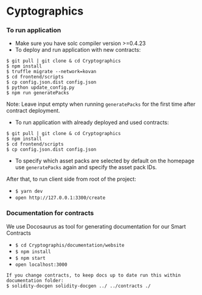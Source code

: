 # Cyptographics



### To run application
- Make sure you have solc compiler version >=0.4.23
- To deploy and run application with new contracts:  
```
$ git pull | git clone & cd Cryptographics
$ npm install
$ truffle migrate --network=kovan
$ cd frontend/scripts
$ cp config.json.dist config.json
$ python update_config.py
$ npm run generatePacks
```
Note: Leave input empty when running `generatePacks` for the first time after contract deployment.
- To run application with already deployed and used contracts:
```
$ git pull | git clone & cd Cryptographics
$ npm install
$ cd frontend/scripts
$ cp config.json.dist config.json
```

- To specify which asset packs are selected by default on the homepage use `generatePacks` again and specify the asset pack IDs.

After that, to run client side from root of the project:

- `$ yarn dev`
- `open http://127.0.0.1:3300/create`


### Documentation for contracts 
We use Docosaurus as tool for generating documentation for our Smart Contracts

- `$ cd Cryptographis/documentation/website`
- `$ npm install`
- `$ npm start`
- `open localhost:3000`

```
If you change contracts, to keep docs up to date run this within documentation folder:
$ solidity-docgen solidity-docgen ../ ../contracts ./
```

